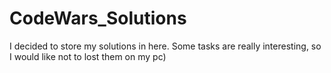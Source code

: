 # CodeWars_Solutions
I decided to store my solutions in here. Some tasks are really interesting, so I would like not to lost them on my pc)
